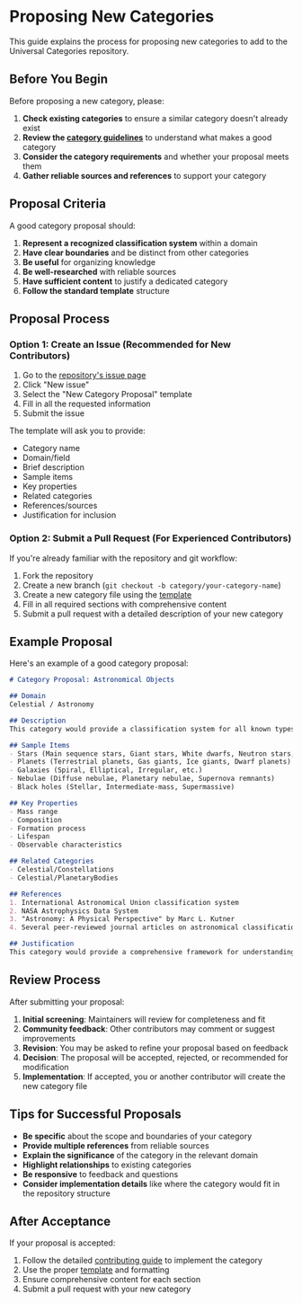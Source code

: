 # Proposing New Categories

This guide explains the process for proposing new categories to add to the Universal Categories repository.

## Before You Begin

Before proposing a new category, please:

1. **Check existing categories** to ensure a similar category doesn't already exist
2. **Review the [category guidelines](categories-guidelines.md)** to understand what makes a good category
3. **Consider the category requirements** and whether your proposal meets them
4. **Gather reliable sources and references** to support your category

## Proposal Criteria

A good category proposal should:

1. **Represent a recognized classification system** within a domain
2. **Have clear boundaries** and be distinct from other categories
3. **Be useful** for organizing knowledge
4. **Be well-researched** with reliable sources
5. **Have sufficient content** to justify a dedicated category
6. **Follow the standard template** structure

## Proposal Process

### Option 1: Create an Issue (Recommended for New Contributors)

1. Go to the [repository's issue page](https://github.com/NishDJ/UNIVERSAL_CATEGORIES/issues)
2. Click "New issue"
3. Select the "New Category Proposal" template
4. Fill in all the requested information
5. Submit the issue

The template will ask you to provide:

- Category name
- Domain/field
- Brief description
- Sample items
- Key properties
- Related categories
- References/sources
- Justification for inclusion

### Option 2: Submit a Pull Request (For Experienced Contributors)

If you're already familiar with the repository and git workflow:

1. Fork the repository
2. Create a new branch (`git checkout -b category/your-category-name`)
3. Create a new category file using the [template](categories-template.md)
4. Fill in all required sections with comprehensive content
5. Submit a pull request with a detailed description of your new category

## Example Proposal

Here's an example of a good category proposal:

```markdown
# Category Proposal: Astronomical Objects

## Domain
Celestial / Astronomy

## Description
This category would provide a classification system for all known types of astronomical objects in the universe, from planets and stars to galaxies and quasars.

## Sample Items
- Stars (Main sequence stars, Giant stars, White dwarfs, Neutron stars, etc.)
- Planets (Terrestrial planets, Gas giants, Ice giants, Dwarf planets)
- Galaxies (Spiral, Elliptical, Irregular, etc.)
- Nebulae (Diffuse nebulae, Planetary nebulae, Supernova remnants)
- Black holes (Stellar, Intermediate-mass, Supermassive)

## Key Properties
- Mass range
- Composition
- Formation process
- Lifespan
- Observable characteristics

## Related Categories
- Celestial/Constellations
- Celestial/PlanetaryBodies

## References
1. International Astronomical Union classification system
2. NASA Astrophysics Data System
3. "Astronomy: A Physical Perspective" by Marc L. Kutner
4. Several peer-reviewed journal articles on astronomical classification

## Justification
This category would provide a comprehensive framework for understanding the various objects in the universe, their relationships, and how they fit into the larger cosmic structure. It represents an established classification system used by astronomers worldwide.
```

## Review Process

After submitting your proposal:

1. **Initial screening**: Maintainers will review for completeness and fit
2. **Community feedback**: Other contributors may comment or suggest improvements
3. **Revision**: You may be asked to refine your proposal based on feedback
4. **Decision**: The proposal will be accepted, rejected, or recommended for modification
5. **Implementation**: If accepted, you or another contributor will create the new category file

## Tips for Successful Proposals

- **Be specific** about the scope and boundaries of your category
- **Provide multiple references** from reliable sources
- **Explain the significance** of the category in the relevant domain
- **Highlight relationships** to existing categories
- **Be responsive** to feedback and questions
- **Consider implementation details** like where the category would fit in the repository structure

## After Acceptance

If your proposal is accepted:

1. Follow the detailed [contributing guide](contributing.md) to implement the category
2. Use the proper [template](categories-template.md) and formatting
3. Ensure comprehensive content for each section
4. Submit a pull request with your new category 